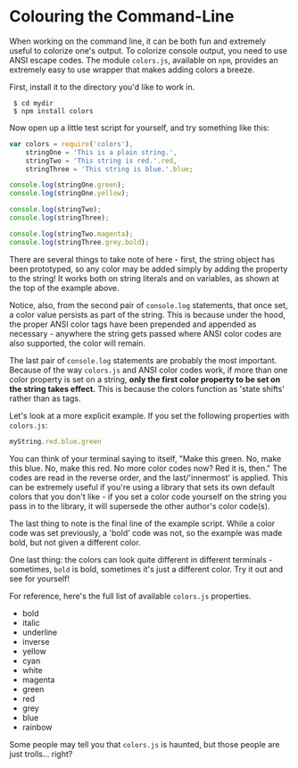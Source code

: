 # Colouring the Command-Line

When working on the command line, it can be both fun and extremely useful to colorize one's output. To colorize console output, you need to use ANSI escape codes. The module `colors.js`, available on `npm`, provides an extremely easy to use wrapper that makes adding colors a breeze.

First, install it to the directory you'd like to work in.

     $ cd mydir
     $ npm install colors

Now open up a little test script for yourself, and try something like this:

```javascript
var colors = require('colors'),
    stringOne = 'This is a plain string.',
    stringTwo = 'This string is red.'.red,
    stringThree = 'This string is blue.'.blue;

console.log(stringOne.green);
console.log(stringOne.yellow);

console.log(stringTwo);
console.log(stringThree);

console.log(stringTwo.magenta);
console.log(stringThree.grey.bold);
```

There are several things to take note of here - first, the string object has been prototyped, so any color may be added simply by adding the property to the string!  It works both on string literals and on variables, as shown at the top of the example above.

Notice, also, from the second pair of `console.log` statements, that once set, a color value persists as part of the string.  This is because under the hood, the proper ANSI color tags have been prepended and appended as necessary - anywhere the string gets passed where ANSI color codes are also supported, the color will remain.

The last pair of `console.log` statements are probably the most important.  Because of the way `colors.js` and ANSI color codes work, if more than one color property is set on a string, **only the first color property to be set on the string takes effect.**  This is because the colors function as 'state shifts' rather than as tags.

Let's look at a more explicit example.  If you set the following properties with `colors.js`:

```javascript
myString.red.blue.green
```

You can think of your terminal saying to itself, "Make this green. No, make this blue.  No, make this red.  No more color codes now?  Red it is, then."  The codes are read in the reverse order, and the last/'innermost' is applied.  This can be extremely useful if you're using a library that sets its own default colors that you don't like - if you set a color code yourself on the string you pass in to the library, it will supersede the other author's color code(s).

The last thing to note is the final line of the example script.  While a color code was set previously, a 'bold' code was not, so the example was made bold, but not given a different color.

One last thing: the colors can look quite different in different terminals - sometimes, `bold` is bold, sometimes it's just a different color. Try it out and see for yourself!

For reference, here's the full list of available `colors.js` properties.

- bold
- italic
- underline
- inverse
- yellow
- cyan
- white
- magenta
- green
- red
- grey
- blue
- rainbow

Some people may tell you that `colors.js` is haunted, but those people are just trolls... right?
